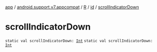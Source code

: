 [app](../../../index.md) / [android.support.v7.appcompat](../../index.md) / [R](../index.md) / [id](index.md) / [scrollIndicatorDown](./scroll-indicator-down.md)

# scrollIndicatorDown

`static val scrollIndicatorDown: `[`Int`](https://kotlinlang.org/api/latest/jvm/stdlib/kotlin/-int/index.html)
`static val scrollIndicatorDown: `[`Int`](https://kotlinlang.org/api/latest/jvm/stdlib/kotlin/-int/index.html)
